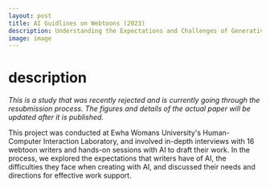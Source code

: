 ```yaml
---
layout: post
title: AI Guidlines on Webtoons (2023) 
description: Understanding the Expectations and Challenges of Generative AI in Drafting Webtoons
image: image
---
```



description
============

*This is a study that was recently rejected and is currently going through the resubmission process. The figures and details of the actual paper will be updated after it is published.*

This project was conducted at Ewha Womans University's Human-Computer Interaction Laboratory, and involved in-depth interviews with 16 webtoon writers and hands-on sessions with AI to draft their work. 
In the process, we explored the expectations that writers have of AI, the difficulties they face when creating with AI, and discussed their needs and directions for effective work support. 
